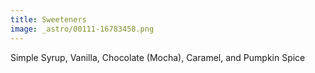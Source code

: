```yaml
---
title: Sweeteners
image: _astro/00111-16783458.png
---
```


Simple Syrup, Vanilla, Chocolate (Mocha), Caramel, and Pumpkin Spice
